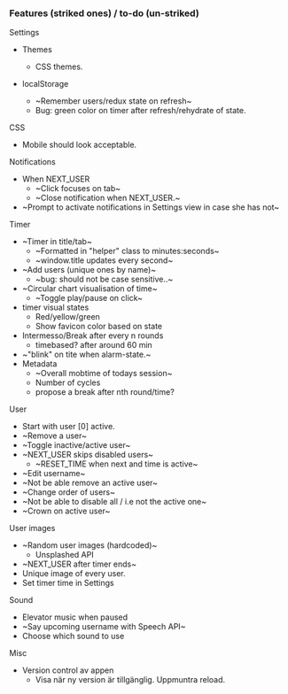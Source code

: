 ### Features (striked ones) / to-do (un-striked)
Settings
* Themes
  - CSS themes.

* localStorage
  - ~Remember users/redux state on refresh~
  - Bug: green color on timer after refresh/rehydrate of state.
  
CSS
* Mobile should look acceptable.

Notifications
* When NEXT_USER
  - ~Click focuses on tab~
  - ~Close notification when NEXT_USER.~
* ~Prompt to activate notifications in Settings view in case she has not~
  
Timer
* ~Timer in title/tab~
  - ~Formatted in "helper" class to minutes:seconds~
  - ~window.title updates every second~
* ~Add users (unique ones by name)~
  - ~bug: should not be case sensitive..~
* ~Circular chart visualisation of time~
  - ~Toggle play/pause on click~
* timer visual states
  - Red/yellow/green
  - Show favicon color based on state
* Intermesso/Break after every n rounds
  - timebased? after around 60 min
* ~"blink" on tite when alarm-state.~
* Metadata
  - ~Overall mobtime of todays session~
  - Number of cycles
  - propose a break after nth round/time?
  
User
* Start with user [0] active.
* ~Remove a user~
* ~Toggle inactive/active user~
* ~NEXT_USER skips disabled users~
  - ~RESET_TIME when next and time is active~
* ~Edit username~
* ~Not be able remove an active user~
* ~Change order of users~
* ~Not be able to disable all / i.e not the active one~
* ~Crown on active user~

User images
* ~Random user images (hardcoded)~
  - Unsplashed API
* ~NEXT_USER after timer ends~
* Unique image of every user.
* Set timer time in Settings

Sound
* Elevator music when paused
* ~Say upcoming username with Speech API~
* Choose which sound to use


Misc
* Version control av appen
  - Visa när ny version är tillgänglig. Uppmuntra reload.
